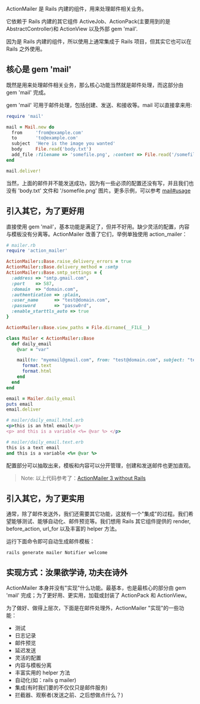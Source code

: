 ActionMailer 是 Rails 内建的组件，用来处理邮件相关业务。

它依赖于 Rails 内建的其它组件 ActiveJob、ActionPack(主要用到的是 AbstractController)和 ActionView 以及外部 gem 'mail'.

因为是 Rails 内建的组件，所以使用上通常集成于 Rails 项目，但其实它也可以在 Rails 之外使用。

## 核心是 gem 'mail'

既然是用来处理邮件相关业务，那么核心功能当然就是邮件处理，而这部分由 gem 'mail' 完成。

gem 'mail' 可用于邮件处理，包括创建、发送、和接收等。mail 可以直接拿来用:

```ruby
require 'mail'

mail = Mail.new do
  from     'from@example.com'
  to       'to@example.com'
  subject  'Here is the image you wanted'
  body     File.read('body.txt')
  add_file :filename => 'somefile.png', :content => File.read('/somefile.png')
end

mail.deliver!
```

当然，上面的邮件并不能发送成功，因为有一些必须的配置还没有写，并且我们也没有 'body.txt' 文件和 '/somefile.png' 图片。更多示例，可以参考 [mail#usage](https://github.com/mikel/mail#usage)

## 引入其它，为了更好用

直接使用 gem 'mail'，基本功能是满足了，但并不好用。缺少灵活的配置，内容与模板没有分离等。ActionMailer 改善了它们，举例单独使用 action_mailer：

```ruby
# mailer.rb
require 'action_mailer'

ActionMailer::Base.raise_delivery_errors = true
ActionMailer::Base.delivery_method = :smtp
ActionMailer::Base.smtp_settings = {
  :address => "smtp.gmail.com",
  :port    => 587,
  :domain  => "domain.com",
  :authentication => :plain,
  :user_name      => "test@domain.com",
  :password       => "passw0rd",
  :enable_starttls_auto => true
}

ActionMailer::Base.view_paths = File.dirname(__FILE__)

class Mailer < ActionMailer::Base
  def daily_email
    @var = "var"

    mail(to: "myemail@gmail.com", from: "test@domain.com", subject: "testing mail") do |format|
      format.text
      format.html
    end
  end
end

email = Mailer.daily_email
puts email
email.deliver
```

```ruby
# mailer/daily_email.html.erb
<p>this is an html email</p>
<p> and this is a variable <%= @var %> </p>
```

```ruby
# mailer/daily_email.text.erb
this is a text email
and this is a variable <%= @var %>
```

配置部分可以抽取出来，模板和内容可以分开管理，创建和发送邮件也更加直观。

> Note: 以上代码参考了：[ActionMailer 3 without Rails](http://stackoverflow.com/questions/4951310/actionmailer-3-without-rails)

## 引入其它，为了更实用

通常，除了邮件发送外，我们还需要其它功能，这就有一个"集成"的过程。我们希望能够测试、能够自动化、邮件预览等。我们想用 Rails 其它组件提供的 render, before_action, url_for 以及丰富的 helper 方法。

运行下面命令即可自动生成邮件模板：

`rails generate mailer Notifier welcome`

## 实现方式：汝果欲学诗, 功夫在诗外

ActionMailer 本身并没有"实现"什么功能。最基本，也是最核心的部分由 gem 'mail' 完成；为了更好用、更实用，加载或封装了 ActionPack 和 ActionView。

为了做好、做得上层次，下面是在邮件处理外，ActionMailer "实现"的一些功能：

- 测试
- 日志记录
- 邮件预览
- 延迟发送
- 灵活的配置
- 内容与模板分离
- 丰富实用的 helper 方法
- 自动化(如：rails g mailer)
- 集成(有时我们要的不仅仅只是邮件服务)
- 拦截器、观察者(发送之前、之后想做点什么？)
